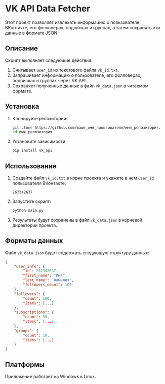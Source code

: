 # VK API Data Fetcher

Этот проект позволяет извлекать информацию о пользователе ВКонтакте, его фолловерах, подписках и группах, а затем сохранять эти данные в формате JSON.

## Описание

Скрипт выполняет следующие действия:
1. Считывает `user_id` из текстового файла `vk_id.txt`.
2. Запрашивает информацию о пользователе, его фолловерах, подписках и группах через VK API.
3. Сохраняет полученные данные в файл `vk_data.json` в читаемом формате.

## Установка

1. Клонируйте репозиторий:
   ```bash
   git clone https://github.com/ваше_имя_пользователя/имя_репозитория.git
   cd имя_репозитория
   ```

2. Установите зависимости:
   ```bash
   pip install vk_api
   ```

## Использование

1. Создайте файл `vk_id.txt` в корне проекта и укажите в нем `user_id` пользователя ВКонтакте:
   ```
   267342637
   ```

2. Запустите скрипт:
   ```bash
   python main.py
   ```

3. Результаты будут сохранены в файл `vk_data.json` в корневой директории проекта.

## Форматы данных

Файл `vk_data.json` будет содержать следующую структуру данных:
```json
{
    "user_info": {
        "id": 267342637,
        "first_name": "Имя",
        "last_name": "Фамилия",
        "followers_count": 100
    },
    "followers": {
        "count": 100,
        "items": [...]
    },
    "subscriptions": {
        "count": 50,
        "items": [...]
    },
    "groups": {
        "count": 10,
        "items": [...]
    }
}
```

## Платформы

Приложение работает на Windows и Linux.

